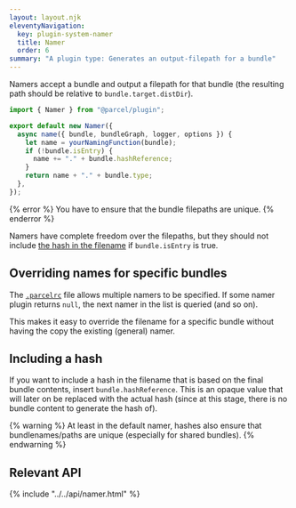 ```yaml
---
layout: layout.njk
eleventyNavigation:
  key: plugin-system-namer
  title: Namer
  order: 6
summary: "A plugin type: Generates an output-filepath for a bundle"
---
```


Namers accept a bundle and output a filepath for that bundle (the resulting path should be relative to `bundle.target.distDir`).

```js
import { Namer } from "@parcel/plugin";

export default new Namer({
  async name({ bundle, bundleGraph, logger, options }) {
    let name = yourNamingFunction(bundle);
    if (!bundle.isEntry) {
      name += "." + bundle.hashReference;
    }
    return name + "." + bundle.type;
  },
});
```

{% error %}
You have to ensure that the bundle filepaths are unique.
{% enderror %}

Namers have complete freedom over the filepaths, but they should not include [the hash in the filename](#Including-a-hash) if `bundle.isEntry` is true.

## Overriding names for specific bundles

The [`.parcelrc`](/configuration/plugin-configuration/) file allows multiple namers to be specified. If some namer plugin returns `null`, the next namer in the list is queried (and so on).

This makes it easy to override the filename for a specific bundle without having the copy the existing (general) namer.

## Including a hash

If you want to include a hash in the filename that is based on the final bundle contents, insert `bundle.hashReference`. This is an opaque value that will later on be replaced with the actual hash (since at this stage, there is no bundle content to generate the hash of).

{% warning %}
At least in the default namer, hashes also ensure that bundlenames/paths are unique (especially for shared bundles).
{% endwarning %}

## Relevant API

{% include "../../api/namer.html" %}
